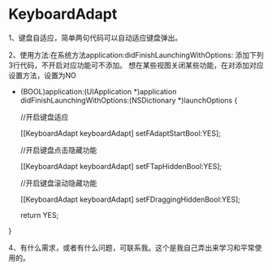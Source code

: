 # KeyboardAdapt
1、键盘自适应，简单两句代码可以自动适应键盘弹出。


2、使用方法:在系统方法application:didFinishLaunchingWithOptions: 添加下列3行代码，不开启对应功能可不添加。
想在某些视图关闭某些功能，在对添加对应设置方法，设置为NO


 - (BOOL)application:(UIApplication *)application didFinishLaunchingWithOptions:(NSDictionary *)launchOptions {
 
 
    //开启键盘适应
    
    
    [[KeyboardAdapt keyboardAdapt] setFAdaptStartBool:YES];
    
    
    //开启键盘点击隐藏功能
    
    
    [[KeyboardAdapt keyboardAdapt] setFTapHiddenBool:YES];
    
    
    //开启键盘滚动隐藏功能
    
    
    [[KeyboardAdapt keyboardAdapt] setFDraggingHiddenBool:YES];
    
    
    return YES;
    
    
  }
  
  
  4、有什么需求，或者有什么问题，可联系我。这个是我自己弄出来学习和平常使用的。
  
  
